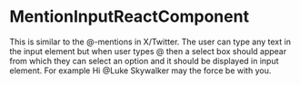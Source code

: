 # MentionInputReactComponent
This is similar to the @-mentions in X/Twitter. The user can type any text in the input element but when user types @ then a select box should appear from which they can select an option and it should be displayed in input element. For example Hi @Luke Skywalker may the force be with you.
